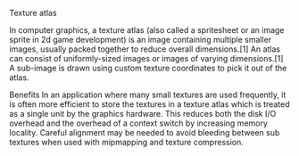 Texture atlas

In computer graphics, a texture atlas (also called a spritesheet or an image sprite in 2d game development) is an image containing multiple smaller images, usually packed together to reduce overall dimensions.[1] An atlas can consist of uniformly-sized images or images of varying dimensions.[1] A sub-image is drawn using custom texture coordinates to pick it out of the atlas.

Benefits
In an application where many small textures are used frequently, it is often more efficient to store the textures in a texture atlas which is treated as a single unit by the graphics hardware. This reduces both the disk I/O overhead and the overhead of a context switch by increasing memory locality. Careful alignment may be needed to avoid bleeding between sub textures when used with mipmapping and texture compression.